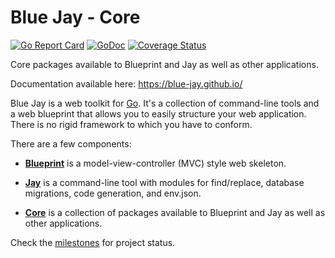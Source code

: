 # Blue Jay - Core

[![Go Report Card](https://goreportcard.com/badge/github.com/blue-jay/core)](https://goreportcard.com/report/github.com/blue-jay/core)
[![GoDoc](https://godoc.org/github.com/blue-jay/core?status.svg)](https://godoc.org/github.com/blue-jay/core)
[![Coverage Status](https://coveralls.io/repos/github/stefanwuthrich/core/badge.svg?branch=master)](https://coveralls.io/github/blue-jay/core?branch=master)

Core packages available to Blueprint and Jay as well as other applications.

Documentation available here: https://blue-jay.github.io/

Blue Jay is a web toolkit for [Go](https://golang.org/). It's a collection of
command-line tools and a web blueprint that allows you to easily structure
your web application. There is no rigid framework to which you have to
conform.

There are a few components:

- [**Blueprint**](https://github.com/blue-jay/blueprint) is a
model-view-controller (MVC) style web skeleton.

- [**Jay**](https://github.com/blue-jay/jay) is a command-line tool with
modules for find/replace, database migrations, code generation, and env.json.

- [**Core**](https://github.com/blue-jay/core) is a collection of packages
available to Blueprint and Jay as well as other applications.

Check the [milestones](https://github.com/stefanwuthrich/core/milestones) for
project status.